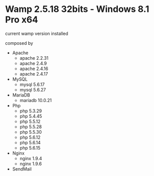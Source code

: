 # Wamp 2.5.18 32bits - Windows 8.1 Pro x64

current wamp version installed

composed by
- Apache
  - apache 2.2.31
  - apache 2.4.9
  - apache 2.4.16
  - apache 2.4.17
- MySQL
  - mysql 5.6.17
  - mysql 5.6.27
- MariaDB
  - mariadb 10.0.21
- Php
  - php 5.3.29
  - php 5.4.45
  - php 5.5.12
  - php 5.5.28
  - php 5.5.30
  - php 5.6.12
  - php 5.6.14
  - php 5.6.15
- Nginx
  - nginx 1.9.4
  - nginx 1.9.6
- SendMail
